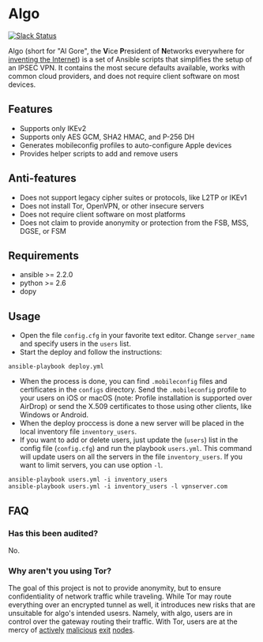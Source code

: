 # Algo

[![Slack Status](https://empireslacking.herokuapp.com/badge.svg)](https://empireslacking.herokuapp.com)

Algo (short for "Al Gore", the **V**ice **P**resident of **N**etworks everywhere for [inventing the Internet](https://www.youtube.com/watch?v=BnFJ8cHAlco)) is a set of Ansible scripts that simplifies the setup of an IPSEC VPN. It contains the most secure defaults available, works with common cloud providers, and does not require client software on most devices.

## Features

* Supports only IKEv2
* Supports only AES GCM, SHA2 HMAC, and P-256 DH
* Generates mobileconfig profiles to auto-configure Apple devices
* Provides helper scripts to add and remove users

## Anti-features

* Does not support legacy cipher suites or protocols, like L2TP or IKEv1
* Does not install Tor, OpenVPN, or other insecure servers
* Does not require client software on most platforms
* Does not claim to provide anonymity or protection from the FSB, MSS, DGSE, or FSM

## Requirements

* ansible >= 2.2.0  
* python >= 2.6  
* dopy  

## Usage

* Open the file `config.cfg` in your favorite text editor. Change `server_name` and specify users in the `users` list.
* Start the deploy and follow the instructions: 
```
ansible-playbook deploy.yml
```
* When the process is done, you can find `.mobileconfig` files and certificates in the `configs` directory. Send the `.mobileconfig` profile to your users on iOS or macOS (note: Profile installation is supported over AirDrop) or send the X.509 certificates to those using other clients, like Windows or Android.
* When the deploy proccess is done a new server will be placed in the local inventory file `inventory_users`.
* If you want to add or delete users, just update the (`users`) list in the config file (`config.cfg`) and run the playbook `users.yml`. This command will update users on all the servers in the file `inventory_users`. If you want to limit servers, you can use option `-l`.
```
ansible-playbook users.yml -i inventory_users
ansible-playbook users.yml -i inventory_users -l vpnserver.com
```

## FAQ

### Has this been audited?

No.

### Why aren't you using Tor?

The goal of this project is not to provide anonymity, but to ensure confidentiality of network traffic while traveling. While Tor may route everything over an encrypted tunnel as well, it introduces new risks that are unsuitable for algo's intended usesrs. Namely, with algo, users are in control over the gateway routing their traffic. With Tor, users are at the mercy of [actively](https://www.securityweek2016.tu-darmstadt.de/fileadmin/user_upload/Group_securityweek2016/pets2016/10_honions-sanatinia.pdf) [malicious](https://chloe.re/2015/06/20/a-month-with-badonions/) [exit](https://community.fireeye.com/people/archit.mehta/blog/2014/11/18/onionduke-apt-malware-distributed-via-malicious-tor-exit-node) [nodes](https://www.wired.com/2010/06/wikileaks-documents/).
